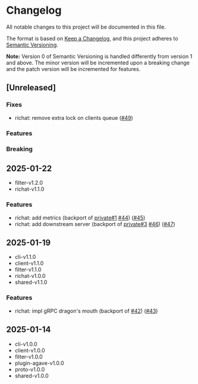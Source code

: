 # Changelog

All notable changes to this project will be documented in this file.

The format is based on [Keep a Changelog](https://keepachangelog.com/en/1.0.0/),
and this project adheres to [Semantic Versioning](https://semver.org/spec/v2.0.0.html).

**Note:** Version 0 of Semantic Versioning is handled differently from version 1 and above.
The minor version will be incremented upon a breaking change and the patch version will be incremented for features.

## [Unreleased]

### Fixes

- richat: remove extra lock on clients queue ([#49](https://github.com/lamports-dev/richat/pull/49))

### Features

### Breaking

## 2025-01-22

- filter-v1.2.0
- richat-v1.1.0

### Features

- richat: add metrics (backport of [private#1](https://github.com/lamports-dev/richat-private/pull/1) [#44](https://github.com/lamports-dev/richat/pull/44)) ([#45](https://github.com/lamports-dev/richat/pull/45))
- richat: add downstream server (backport of [private#3](https://github.com/lamports-dev/richat-private/pull/3) [#46](https://github.com/lamports-dev/richat/pull/46)) ([#47](https://github.com/lamports-dev/richat/pull/47))

## 2025-01-19

- cli-v1.1.0
- client-v1.1.0
- filter-v1.1.0
- richat-v1.0.0
- shared-v1.1.0

### Features

- richat: impl gRPC dragon's mouth (backport of [#42](https://github.com/lamports-dev/richat/pull/42)) ([#43](https://github.com/lamports-dev/richat/pull/43))

## 2025-01-14

- cli-v1.0.0
- client-v1.0.0
- filter-v1.0.0
- plugin-agave-v1.0.0
- proto-v1.0.0
- shared-v1.0.0
